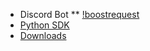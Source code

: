 * Discord Bot
** [!boostrequest](/boost-request-bot/discord/boost-request.md)
* [Python SDK](/boost-request-bot/python-sdk/README.md)
* [Downloads](/boost-request-bot/downloads.md)
